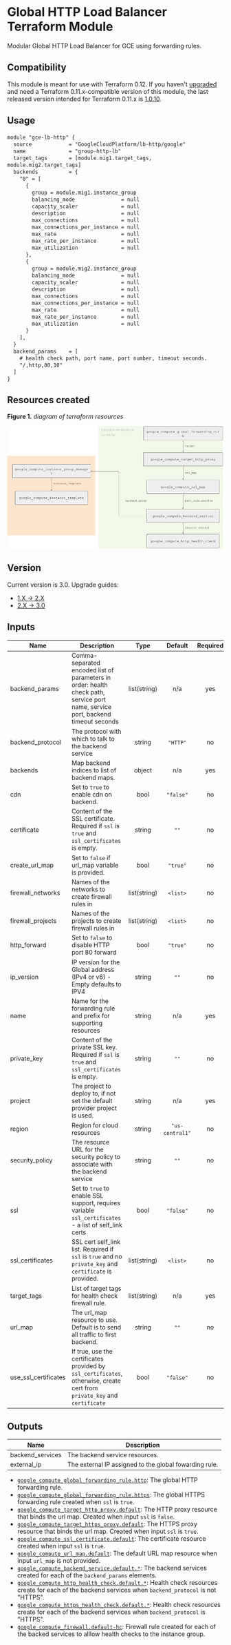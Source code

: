 # Global HTTP Load Balancer Terraform Module

Modular Global HTTP Load Balancer for GCE using forwarding rules.

## Compatibility

This module is meant for use with Terraform 0.12. If you haven't [upgraded](https://www.terraform.io/upgrade-guides/0-12.html) and
need a Terraform 0.11.x-compatible version of this module, the last released version intended for Terraform 0.11.x is
[1.0.10](https://registry.terraform.io/modules/GoogleCloudPlatform/lb-http/google/1.0.10).

## Usage

```HCL
module "gce-lb-http" {
  source            = "GoogleCloudPlatform/lb-http/google"
  name              = "group-http-lb"
  target_tags       = [module.mig1.target_tags, module.mig2.target_tags]
  backends          = {
    "0" = [
      {
        group = module.mig1.instance_group
        balancing_mode               = null
        capacity_scaler              = null
        description                  = null
        max_connections              = null
        max_connections_per_instance = null
        max_rate                     = null
        max_rate_per_instance        = null
        max_utilization              = null
      },
      {
        group = module.mig2.instance_group
        balancing_mode               = null
        capacity_scaler              = null
        description                  = null
        max_connections              = null
        max_connections_per_instance = null
        max_rate                     = null
        max_rate_per_instance        = null
        max_utilization              = null
      }
    ],
  }
  backend_params    = [
    # health check path, port name, port number, timeout seconds.
    "/,http,80,10"
  ]
}
```

## Resources created

**Figure 1.** *diagram of terraform resources*

![architecture diagram](./diagram.png)

## Version

Current version is 3.0. Upgrade guides:
- [1.X -> 2.X](https://www.terraform.io/upgrade-guides/0-12.html)
- [2.X -> 3.0](./docs/upgrading-v2.0.0-v3.0.0.md)

<!-- BEGINNING OF PRE-COMMIT-TERRAFORM DOCS HOOK -->
## Inputs

| Name | Description | Type | Default | Required |
|------|-------------|:----:|:-----:|:-----:|
| backend\_params | Comma-separated encoded list of parameters in order: health check path, service port name, service port, backend timeout seconds | list(string) | n/a | yes |
| backend\_protocol | The protocol with which to talk to the backend service | string | `"HTTP"` | no |
| backends | Map backend indices to list of backend maps. | object | n/a | yes |
| cdn | Set to `true` to enable cdn on backend. | bool | `"false"` | no |
| certificate | Content of the SSL certificate. Required if `ssl` is `true` and `ssl_certificates` is empty. | string | `""` | no |
| create\_url\_map | Set to `false` if url_map variable is provided. | bool | `"true"` | no |
| firewall\_networks | Names of the networks to create firewall rules in | list(string) | `<list>` | no |
| firewall\_projects | Names of the projects to create firewall rules in | list(string) | `<list>` | no |
| http\_forward | Set to `false` to disable HTTP port 80 forward | bool | `"true"` | no |
| ip\_version | IP version for the Global address (IPv4 or v6) - Empty defaults to IPV4 | string | `""` | no |
| name | Name for the forwarding rule and prefix for supporting resources | string | n/a | yes |
| private\_key | Content of the private SSL key. Required if `ssl` is `true` and `ssl_certificates` is empty. | string | `""` | no |
| project | The project to deploy to, if not set the default provider project is used. | string | n/a | yes |
| region | Region for cloud resources | string | `"us-central1"` | no |
| security\_policy | The resource URL for the security policy to associate with the backend service | string | `""` | no |
| ssl | Set to `true` to enable SSL support, requires variable `ssl_certificates` - a list of self_link certs | bool | `"false"` | no |
| ssl\_certificates | SSL cert self_link list. Required if `ssl` is `true` and no `private_key` and `certificate` is provided. | list(string) | `<list>` | no |
| target\_tags | List of target tags for health check firewall rule. | list(string) | n/a | yes |
| url\_map | The url_map resource to use. Default is to send all traffic to first backend. | string | `""` | no |
| use\_ssl\_certificates | If true, use the certificates provided by `ssl_certificates`, otherwise, create cert from `private_key` and `certificate` | bool | `"false"` | no |

## Outputs

| Name | Description |
|------|-------------|
| backend\_services | The backend service resources. |
| external\_ip | The external IP assigned to the global fowarding rule. |

<!-- END OF PRE-COMMIT-TERRAFORM DOCS HOOK -->

- [`google_compute_global_forwarding_rule.http`](https://www.terraform.io/docs/providers/google/r/compute_global_forwarding_rule.html): The global HTTP forwarding rule.
- [`google_compute_global_forwarding_rule.https`](https://www.terraform.io/docs/providers/google/r/compute_global_forwarding_rule.html): The global HTTPS forwarding rule created when `ssl` is `true`.
- [`google_compute_target_http_proxy.default`](https://www.terraform.io/docs/providers/google/r/compute_target_http_proxy.html): The HTTP proxy resource that binds the url map. Created when input `ssl` is `false`.
- [`google_compute_target_https_proxy.default`](https://www.terraform.io/docs/providers/google/r/compute_target_https_proxy.html): The HTTPS proxy resource that binds the url map. Created when input `ssl` is `true`.
- [`google_compute_ssl_certificate.default`](https://www.terraform.io/docs/providers/google/r/compute_ssl_certificate.html): The certificate resource created when input `ssl` is `true`.
- [`google_compute_url_map.default`](https://www.terraform.io/docs/providers/google/r/compute_url_map.html): The default URL map resource when input `url_map` is not provided.
- [`google_compute_backend_service.default.*`](https://www.terraform.io/docs/providers/google/r/compute_backend_service.html): The backend services created for each of the `backend_params` elements.
- [`google_compute_http_health_check.default.*`](https://www.terraform.io/docs/providers/google/r/compute_http_health_check.html): Health check resources create for each of the backend services when `backend_protocol` is not "HTTPS".
- [`google_compute_https_health_check.default.*`](https://www.terraform.io/docs/providers/google/r/compute_http_health_check.html): Health check resources create for each of the backend services when `backend_protocol` is "HTTPS".
- [`google_compute_firewall.default-hc`](https://www.terraform.io/docs/providers/google/r/compute_firewall.html): Firewall rule created for each of the backed services to alllow health checks to the instance group.
